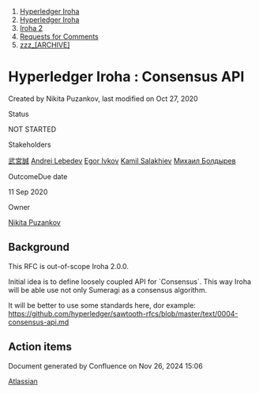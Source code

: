 1. [Hyperledger Iroha](index.html)
2. [Hyperledger Iroha](Hyperledger-Iroha_20873224.html)
3. [Iroha 2](Iroha-2_21012047.html)
4. [Requests for Comments](Requests-for-Comments_21016001.html)
5. [zzz\_\[ARCHIVE\]](21016320.html)

# Hyperledger Iroha : Consensus API

Created by Nikita Puzankov, last modified on Oct 27, 2020

Status

NOT STARTED

Stakeholders

[武宮誠](https://lf-hyperledger.atlassian.net/wiki/people/557058:12c320e6-5d17-404f-b20e-bfa5721ae960?ref=confluence) [Andrei Lebedev](https://lf-hyperledger.atlassian.net/wiki/people/557058:c02f1b3d-42e6-4519-ba84-2d0476dccbc9?ref=confluence) [Egor Ivkov](https://lf-hyperledger.atlassian.net/wiki/people/5dd9631c1cf3c20ef5ff9f0f?ref=confluence) [Kamil Salakhiev](https://lf-hyperledger.atlassian.net/wiki/people/557058:07723e0b-a027-4cc4-ad6d-324e41cccb4d?ref=confluence) [Михаил Болдырев](https://lf-hyperledger.atlassian.net/wiki/people/557058:584193b8-9303-4b5a-8cb3-8153294c8cc2?ref=confluence) 

OutcomeDue date

11 Sep 2020

Owner

[Nikita Puzankov](https://lf-hyperledger.atlassian.net/wiki/people/5df113768998970e5b434e0a?ref=confluence) 

## Background

This RFC is out-of-scope Iroha 2.0.0. 

Initial idea is to define loosely coupled API for \`Consensus\`. This way Iroha will be able use not only Sumeragi as a consensus algorithm.

It will be better to use some standards here, dor example: https://github.com/hyperledger/sawtooth-rfcs/blob/master/text/0004-consensus-api.md

## Action items

Document generated by Confluence on Nov 26, 2024 15:06

[Atlassian](http://www.atlassian.com/)
